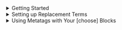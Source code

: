 <details><summary>Getting Started</summary>

Your first Unprompted template. It's a big step, I know. You feeling nervous? A sense of tremendous pressure maybe? Don't worry, it's not that hard to set this thing up.

For the purposes of this guide, we will construct a basic "human generator" similar to the one that is included with the repo download.

<details><summary>Step 1: Create the entry point</summary>

In the root directory of the WebUI app, navigate to `extensions/unprompted/templates`. This is where all your templates belong - you can organize the files here in any way you like.

Create a blank text file called `example.txt`. This will serve as the "entry point" for our new template.

Open up your new file and enter the following text:

```
Photo of a man
```

Save the file and boot up your Unprompted interface. I will be using [Automatic's repo](https://github.com/AUTOMATIC1111/stable-diffusion-webui) for this guide, but you can follow along with the standalone `unprompted_dry.py` if you prefer.

Now enter the following as your prompt and press generate:

```
[file example]
```

You can check the information underneath the resulting picture to confirm that Stable Diffusion received the correct prompt ("Photo of a man").

![image](https://user-images.githubusercontent.com/95403634/198932275-a9072004-15ab-4076-81a4-9d5e059a0084.png)

Cool! Now let's proceed to the good stuff...

</details>

<details><summary>Step 2: Using the [choose] shortcode</summary>

Let's ask Unprompted to choose between a man and a woman. This is easy to do:

```
Photo of a [choose]man|woman[/choose]
```

> **💡 Tip:** All of the code in this guide refers to our example.txt file unless otherwise noted. Remember to save your file with each change!

> **💡 Tip:** You do NOT need to restart the web UI when making changes to your text files.

We can use the vertical pipe (i.e. `|`) to separate our options.

Now, what if we want to specify the hair color for our subject? We could do something like this...

`Photo of a [choose]red|blue|yellow|green[/choose]-haired [choose]man|woman[/choose]`

...but as you can imagine, the list of options can become quite lengthy and difficult to manage. There's a better way. **We will create a separate file called `color.txt` and put our colors there.** In programming, this is akin to an "object-oriented approach."

To make our life even easier, we can put our options on individual lines instead of relying on the vertical pipe.

So here's our new `color.txt`:

```
[choose]
red
blue
yellow
green
pink
[/choose]
```

Feel free to add a bunch of other colors - I'm keeping things brief for the guide.

Now, we can reference our new file in `example.txt` like this:

`Photo of a [file color]-haired [choose]man|woman[/choose]`

Yes, we are using a `[file]` shortcode inside of another file. This is perhaps one of the most powerful things about Unprompted!

![image](https://user-images.githubusercontent.com/95403634/198935189-03a671ab-1449-48b8-a5c7-ddc7855ae26b.png)

Next, let's check out some other shortcodes we can use.

</details>

<details><summary>Step 3: Managing Stable Diffusion options with [set]</summary>

Unprompted has the ability to manage variables using `[set]` and `[get]`. You can create your own variables or even adjust the system variables used by the image generator.

At the bottom of `example.txt`, let's force a seed value of "1" to help with later debugging:

```
[set seed]1[/set]
```

For improved image quality, we can also force a CFG scale of 7 and turn on the "Restore Faces" option:

```
[set cfg_scale]7[/set]
[set restore_faces]1[/set]
```

Now no matter how we change the UI, our template will continue using these optimized values.

</details>

<details><summary>Step 4: Overriding parts of the template</summary>

Imagine a situation where you want the randomness a template offers, but you need to lock in a certain word or phrase of your choosing.

For example, maybe we want to generate a "panda" instead of a "man" or "woman." Do we have to destructively edit our template file? No! We can use the `[override]` shortcode for this. Here's how:

In `example.txt`, we need to wrap the man/woman phrase with a variable that will act like a category:

```
[set subject _out][choose]man|woman[/choose][/set]
```

I'm calling this variable `subject` but you can name it anything you like.

The `_out` argument indicates to Unprompted that we want to print this variable immediately for use in our prompt. Sometimes you don't want to do this, like when we set the CFG scale and Restore Faces earlier.

Now, inside of our web UI, we can change the prompt to this:

```
[override subject="panda"][file example]
```

That's it, now you've got pandas!

![image](https://user-images.githubusercontent.com/95403634/198938606-1ba13254-c7d7-44e8-8609-7e329686613d.png)

In the final section, we will learn about some more advanced functions.

</details>

<details><summary>Step 5: Conditional shortcodes</summary>

The last subject I want to discuss are the conditional shortcodes `[if]` and `[chance]`. These will evaluate given variable(s) in deciding what to output.

For our demo, we will run a check on the `subject` variable, and if it's set to `man`, we will make him wear a business suit 75% of the time. Here's how we can do this:

On a new line, we will write `wearing a business suit` inside of a conditional check...

```
[if subject="man"]wearing a business suit[/if]
```

> **💡 Tip:** Unprompted will automatically convert any linebreaks in our template to spaces, and it will also remove unnecessary/double spaces at the end of the processing chain.

Finally, if we want to make this occur only 75% of the time, we introduce `[chance]`:

```
[if subject="man"][chance 75]wearing a business suit[/chance][/if]
```

![image](https://user-images.githubusercontent.com/95403634/198940097-8102c57e-7b05-4aef-87e5-1c05606d73d9.png)

He'd like to congratulate you on making it this far.

</details>

<details><summary>GG no RE</summary>

I hope you found this starter guide useful and now have a better idea of what Unprompted brings to the table!

We have only scratched the surface here - when you're ready to do a deeper dive, please check out the full documentation here (or simply click on the Manual tab if you're inside of the app itself):

[Unprompted Manual](MANUAL.md)

Good luck!

</details>

</details>

<details><summary>Setting up Replacement Terms</summary>

Do you regularly use LORA files or other embeddings in your Stable Diffusion prompts? If so, you probably know that it can be a challenge to keep track of all the different filenames, trigger words, and optimal weights to use in your prompts.

You can solve this by setting up replacement terms with Unprompted.

Let's say you have the following prompt with a couple LORA tags:

```
an amazing illustration of pepe_frog<lora:pepeFrog_v20:0.8> bloodstainai<lora:bloodstainedVector_v10:0.75>
```

You can use the `[replace]` shortcode to perform find-and-replace operations on the inner content. So if we specify `[replace red=blue]`, then all instances of "red" will be swapped to "blue."

Here's where it gets interesting: **we can load our replacement strings from external files.**

## Dictionary setup

In your `unprompted` folder, create a subdirectory called `user` and make a file called `replacements.json` inside of that (i.e. `unprompted/user/replacements.json`).

Open `replacements.json` in your text editor of choice.

Let's write our new dictionary with "from":"to" replacement pairings:

```
{
	"from something":"to something else"
}
```

In place of `from something`, we want to insert an easy-to-remember shorthand for the complicated LORA tag.

Looking at the example prompt, we'll use `pepe the frog` for the first tag. Here is our updated dictionary:

```
{
	"pepe the frog":"pepe_frog<lora:pepeFrog_v20:0.8>"
}
```

Now, let's add a comma and a linebreak for the next entry.

We don't want to use `bloodstained` as our shorthand because it's too generic - sometimes you may want to include "bloodstained" in your prompts without invoking the LORA embedding. So we'll use `in the style of bloodstained` instead. We can also add an **alternative replacement** such as `bloodstained style` with a vertical pipe delimiter.

Here is our dictionary with both entries:

```
{
	"pepe the frog":"pepe_frog<lora:pepeFrog_v20:0.8>",
	"in the style of bloodstained|bloodstained style":"bloodstainai<lora:bloodstainedVector_v10:0.75>"
}
```

Save the file. To use it in your prompts, you must set it to the `_load` value of your `[replace]` block as shown below:

```
[replace _load="user/replacements.json"]an amazing illustration of pepe the frog in the style of bloodstained[/replace]
```

And you're done!

## How to automatically include [replace] in your prompts

If you're happy with your dictionary, you probably don't want to manually write `[replace]` all the time. Luckily, you don't have to.

Create or open a file called `config_user.json` in the root of `unprompted`.

Add an entry called `templates` as shown below:

```
{
	"templates":
	{
		"default":"[replace _load='user/replace.json']*[/replace]"
	}
}
```

The asterisk wildcard represents any prompt. Restart the WebUI and you're all set!

</details>

<details><summary>Using Metatags with Your [choose] Blocks</summary>

In this guide, we will utilize the `[tags]` and `[filter_tags]` shortcodes to create a more dynamic `[choose]` block.

Let's say we want to generate a random animal. We can use the following prompt:

```
[choose]
	dog
	cat
	lion
	tiger
	wolf
	lizard
	turtle
	crocodile
	newt
	salamander
	frog
[/choose]
```

But what if we want to generate a random animal that is also a reptile? We could create a separate `[choose]` block for reptiles, but that would be time-consuming and redundant. Instead, we can use the `[tags]` shortcode to filter our options.

We can sort our animals into three categories: `mammal`, `reptile`, and `amphibian`. Here's how we can do this:

```
[choose]
	[tags mammal]
		dog
		cat
		lion
		tiger
		wolf
	[/tags]
	[tags reptile]
		lizard
		turtle
		crocodile
	[/tags]
	[tags amphibian]
		newt
		salamander
		frog
	[/tags]
[/choose]
```

Now we can simply write `[filter_tags reptile]` before our `[choose]` block to select a random reptile.

Note that the `[tags]` shortcode is not limited to use with `[choose]` blocks. You can use it anywhere in your template to create grouped content that can be filtered by `[filter_tags]`.

We can also write multiple tags in a single `[tags]` block. Both reptiles and amphibians are known for laying eggs, so we can add a `lays_eggs` tag to both of those categories and use it as our filter criteria:

```
[filter_tags lays_eggs]
[choose]
	[tags mammal]
		dog
		cat
		lion
		tiger
		wolf
	[/tags]
	[tags reptile lays_eggs]
		lizard
		turtle
		crocodile
	[/tags]
	[tags amphibian lays_eggs]
		newt
		salamander
		frog
	[/tags]
[/choose]
```

Now it will only select animals that lay eggs - either a reptile or an amphibian.

For our final example, let's say we want to generate a mammal that is **not** a feline. To achieve this, we will first create `feline` and `canine` genus tags within the mammal category (yes, we can use nested `[tags]`!):

```
[choose]
	[tags mammal]
		[tags genus="feline"]
			cat
			lion
			tiger
		[/tags]
		[tags genus="canine"]
			dog
			wolf
		[/tags]
	[/tags]
	[tags reptile lays_eggs]
		lizard
		turtle
		crocodile
	[/tags]
	[tags amphibian lays_eggs]
		newt
		salamander
		frog
	[/tags]
[/choose]
```

Then we update our filter to exclude the `feline` genus using the `!` operator:

```
[filter_tags mammal genus="!feline"]
```

With this setup, we will only get `dog` or `wolf` as a result.

As you can see, `[tags]` and `[filter_tags]` are very flexible - you can use them to create complex, multi-layered prompts that are easy to maintain.

For more information on these shortcodes, please consult the [Unprompted Manual](MANUAL.md).

</details>
